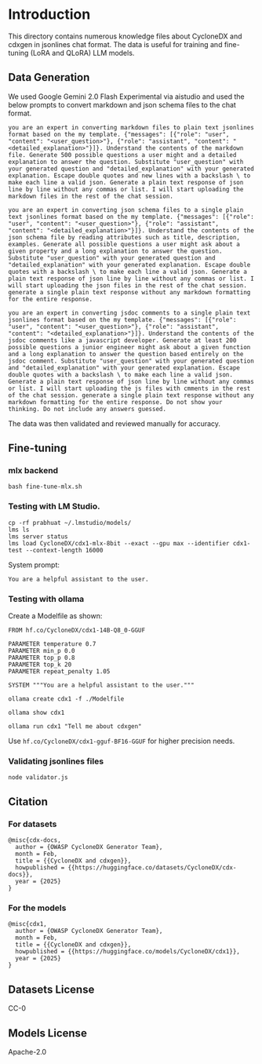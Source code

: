 # Introduction

This directory contains numerous knowledge files about CycloneDX and cdxgen in jsonlines chat format. The data is useful for training and fine-tuning (LoRA and QLoRA) LLM models.

## Data Generation

We used Google Gemini 2.0 Flash Experimental via aistudio and used the below prompts to convert markdown and json schema files to the chat format.

```text
you are an expert in converting markdown files to plain text jsonlines format based on the my template. {"messages": [{"role": "user", "content": "<user_question>"}, {"role": "assistant", "content": "<detailed_explanation>"}]}. Understand the contents of the markdown file. Generate 500 possible questions a user might and a detailed explanation to answer the question. Substitute "user_question" with your generated question and "detailed_explanation" with your generated explanation. Escape double quotes and new lines with a backslash \ to make each line a valid json. Generate a plain text response of json line by line without any commas or list. I will start uploading the markdown files in the rest of the chat session.
```

```text
you are an expert in converting json schema files to a single plain text jsonlines format based on the my template. {"messages": [{"role": "user", "content": "<user_question>"}, {"role": "assistant", "content": "<detailed_explanation>"}]}. Understand the contents of the json schema file by reading attributes such as title, description, examples. Generate all possible questions a user might ask about a given property and a long explanation to answer the question. Substitute "user_question" with your generated question and "detailed_explanation" with your generated explanation. Escape double quotes with a backslash \ to make each line a valid json. Generate a plain text response of json line by line without any commas or list. I will start uploading the json files in the rest of the chat session. generate a single plain text response without any markdown formatting for the entire response.
```

```text
you are an expert in converting jsdoc comments to a single plain text jsonlines format based on the my template. {"messages": [{"role": "user", "content": "<user_question>"}, {"role": "assistant", "content": "<detailed_explanation>"}]}. Understand the contents of the jsdoc comments like a javascript developer. Generate at least 200 possible questions a junior engineer might ask about a given function and a long explanation to answer the question based entirely on the jsdoc comment. Substitute "user_question" with your generated question and "detailed_explanation" with your generated explanation. Escape double quotes with a backslash \ to make each line a valid json. Generate a plain text response of json line by line without any commas or list. I will start uploading the js files with cmments in the rest of the chat session. generate a single plain text response without any markdown formatting for the entire response. Do not show your thinking. Do not include any answers guessed.
```

The data was then validated and reviewed manually for accuracy.

## Fine-tuning

### mlx backend

```shell
bash fine-tune-mlx.sh
```

### Testing with LM Studio.

```shell
cp -rf prabhuat ~/.lmstudio/models/
lms ls
lms server status
lms load CycloneDX/cdx1-mlx-8bit --exact --gpu max --identifier cdx1-test --context-length 16000
```

System prompt:

```text
You are a helpful assistant to the user.
```

### Testing with ollama

Create a Modelfile as shown:

```text
FROM hf.co/CycloneDX/cdx1-14B-Q8_0-GGUF

PARAMETER temperature 0.7
PARAMETER min_p 0.0
PARAMETER top_p 0.8
PARAMETER top_k 20
PARAMETER repeat_penalty 1.05

SYSTEM """You are a helpful assistant to the user."""
```

```shell
ollama create cdx1 -f ./Modelfile
```

```text
ollama show cdx1
```

```shell
ollama run cdx1 "Tell me about cdxgen"
```

Use `hf.co/CycloneDX/cdx1-gguf-BF16-GGUF` for higher precision needs.

### Validating jsonlines files

```shell
node validator.js
```

## Citation

### For datasets

```
@misc{cdx-docs,
  author = {OWASP CycloneDX Generator Team},
  month = Feb,
  title = {{CycloneDX and cdxgen}},
  howpublished = {{https://huggingface.co/datasets/CycloneDX/cdx-docs}},
  year = {2025}
}
```

### For the models

```
@misc{cdx1,
  author = {OWASP CycloneDX Generator Team},
  month = Feb,
  title = {{CycloneDX and cdxgen}},
  howpublished = {{https://huggingface.co/models/CycloneDX/cdx1}},
  year = {2025}
}
```

## Datasets License

CC-0

## Models License

Apache-2.0
